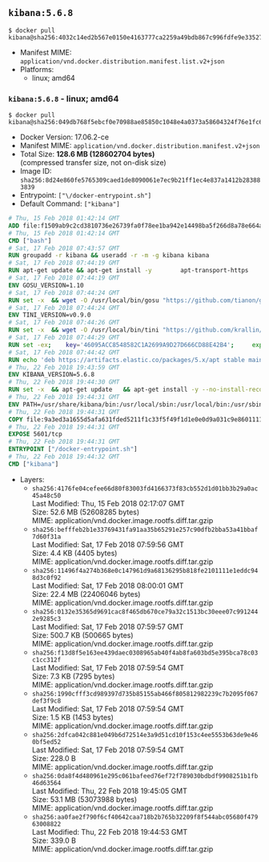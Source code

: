 ## `kibana:5.6.8`

```console
$ docker pull kibana@sha256:4032c14ed2b567e0150e4163777ca2259a49bdb867c996fdfe9e33527f5b27ed
```

-	Manifest MIME: `application/vnd.docker.distribution.manifest.list.v2+json`
-	Platforms:
	-	linux; amd64

### `kibana:5.6.8` - linux; amd64

```console
$ docker pull kibana@sha256:049db768f5ebcf0e70988ae85850c1048e4a0373a58604324f76e1fc637718bb
```

-	Docker Version: 17.06.2-ce
-	Manifest MIME: `application/vnd.docker.distribution.manifest.v2+json`
-	Total Size: **128.6 MB (128602704 bytes)**  
	(compressed transfer size, not on-disk size)
-	Image ID: `sha256:8d24e860fe5765309caed1de8090061e7ec9b21ff1ec4e837a1412b283883839`
-	Entrypoint: `["\/docker-entrypoint.sh"]`
-	Default Command: `["kibana"]`

```dockerfile
# Thu, 15 Feb 2018 01:42:14 GMT
ADD file:f1509ab9c2cd3810736e26739fa0f78ee1ba942e14498ba5f266d8a78e664acc in / 
# Thu, 15 Feb 2018 01:42:14 GMT
CMD ["bash"]
# Sat, 17 Feb 2018 07:43:57 GMT
RUN groupadd -r kibana && useradd -r -m -g kibana kibana
# Sat, 17 Feb 2018 07:44:19 GMT
RUN apt-get update && apt-get install -y 		apt-transport-https 		ca-certificates 		wget 		libfontconfig 		libfreetype6 	--no-install-recommends && rm -rf /var/lib/apt/lists/*
# Sat, 17 Feb 2018 07:44:19 GMT
ENV GOSU_VERSION=1.10
# Sat, 17 Feb 2018 07:44:24 GMT
RUN set -x 	&& wget -O /usr/local/bin/gosu "https://github.com/tianon/gosu/releases/download/$GOSU_VERSION/gosu-$(dpkg --print-architecture)" 	&& wget -O /usr/local/bin/gosu.asc "https://github.com/tianon/gosu/releases/download/$GOSU_VERSION/gosu-$(dpkg --print-architecture).asc" 	&& export GNUPGHOME="$(mktemp -d)" 	&& gpg --keyserver ha.pool.sks-keyservers.net --recv-keys B42F6819007F00F88E364FD4036A9C25BF357DD4 	&& gpg --batch --verify /usr/local/bin/gosu.asc /usr/local/bin/gosu 	&& rm -rf "$GNUPGHOME" /usr/local/bin/gosu.asc 	&& chmod +x /usr/local/bin/gosu 	&& gosu nobody true
# Sat, 17 Feb 2018 07:44:24 GMT
ENV TINI_VERSION=v0.9.0
# Sat, 17 Feb 2018 07:44:26 GMT
RUN set -x 	&& wget -O /usr/local/bin/tini "https://github.com/krallin/tini/releases/download/$TINI_VERSION/tini" 	&& wget -O /usr/local/bin/tini.asc "https://github.com/krallin/tini/releases/download/$TINI_VERSION/tini.asc" 	&& export GNUPGHOME="$(mktemp -d)" 	&& gpg --keyserver ha.pool.sks-keyservers.net --recv-keys 6380DC428747F6C393FEACA59A84159D7001A4E5 	&& gpg --batch --verify /usr/local/bin/tini.asc /usr/local/bin/tini 	&& rm -rf "$GNUPGHOME" /usr/local/bin/tini.asc 	&& chmod +x /usr/local/bin/tini 	&& tini -h
# Sat, 17 Feb 2018 07:44:29 GMT
RUN set -ex; 	key='46095ACC8548582C1A2699A9D27D666CD88E42B4'; 	export GNUPGHOME="$(mktemp -d)"; 	gpg --keyserver ha.pool.sks-keyservers.net --recv-keys "$key"; 	gpg --export "$key" > /etc/apt/trusted.gpg.d/elastic.gpg; 	rm -rf "$GNUPGHOME"; 	apt-key list
# Sat, 17 Feb 2018 07:44:42 GMT
RUN echo 'deb https://artifacts.elastic.co/packages/5.x/apt stable main' > /etc/apt/sources.list.d/kibana.list
# Thu, 22 Feb 2018 19:43:59 GMT
ENV KIBANA_VERSION=5.6.8
# Thu, 22 Feb 2018 19:44:30 GMT
RUN set -x 	&& apt-get update 	&& apt-get install -y --no-install-recommends kibana=$KIBANA_VERSION 	&& rm -rf /var/lib/apt/lists/* 		&& sed -ri "s!^(\#\s*)?(server\.host:).*!\2 '0.0.0.0'!" /etc/kibana/kibana.yml 	&& grep -q "^server\.host: '0.0.0.0'\$" /etc/kibana/kibana.yml 		&& sed -ri "s!^(\#\s*)?(elasticsearch\.url:).*!\2 'http://elasticsearch:9200'!" /etc/kibana/kibana.yml 	&& grep -q "^elasticsearch\.url: 'http://elasticsearch:9200'\$" /etc/kibana/kibana.yml
# Thu, 22 Feb 2018 19:44:31 GMT
ENV PATH=/usr/share/kibana/bin:/usr/local/sbin:/usr/local/bin:/usr/sbin:/usr/bin:/sbin:/bin
# Thu, 22 Feb 2018 19:44:31 GMT
COPY file:9a3ed3a1655d5afa631fded5211f1c33f5f49f1d1e0e0d9a031c9e8601111f05 in / 
# Thu, 22 Feb 2018 19:44:31 GMT
EXPOSE 5601/tcp
# Thu, 22 Feb 2018 19:44:31 GMT
ENTRYPOINT ["/docker-entrypoint.sh"]
# Thu, 22 Feb 2018 19:44:32 GMT
CMD ["kibana"]
```

-	Layers:
	-	`sha256:4176fe04cefee66d80f83003fd4166373f83cb552d1d01bb3b29a0ac45a48c50`  
		Last Modified: Thu, 15 Feb 2018 02:17:07 GMT  
		Size: 52.6 MB (52608285 bytes)  
		MIME: application/vnd.docker.image.rootfs.diff.tar.gzip
	-	`sha256:befffeb2b1e33769431fa91aa35b65291e257c90dfb2bba53a41bbaf7d60f31a`  
		Last Modified: Sat, 17 Feb 2018 07:59:56 GMT  
		Size: 4.4 KB (4405 bytes)  
		MIME: application/vnd.docker.image.rootfs.diff.tar.gzip
	-	`sha256:11496f4a274b368e0c147961d9a68136295b818fe2101111e1eddc948d3c0f92`  
		Last Modified: Sat, 17 Feb 2018 08:00:01 GMT  
		Size: 22.4 MB (22406046 bytes)  
		MIME: application/vnd.docker.image.rootfs.diff.tar.gzip
	-	`sha256:0132e35365d9691cac8f465db670ce79a32c1513bc30eee07c9912442e9285c3`  
		Last Modified: Sat, 17 Feb 2018 07:59:57 GMT  
		Size: 500.7 KB (500665 bytes)  
		MIME: application/vnd.docker.image.rootfs.diff.tar.gzip
	-	`sha256:f13d8f5e163ee439daec0308965ab40f4ab8fa603bd5e395bca78c03c1cc312f`  
		Last Modified: Sat, 17 Feb 2018 07:59:54 GMT  
		Size: 7.3 KB (7295 bytes)  
		MIME: application/vnd.docker.image.rootfs.diff.tar.gzip
	-	`sha256:1990cfff3cd989397d735b85155ab466f805812982239c7b2095f067def3f9c8`  
		Last Modified: Sat, 17 Feb 2018 07:59:54 GMT  
		Size: 1.5 KB (1453 bytes)  
		MIME: application/vnd.docker.image.rootfs.diff.tar.gzip
	-	`sha256:2dfca042c881e049b6d72514e3a9d51cd10f153c4ee5553b63de9e460bf5ed52`  
		Last Modified: Sat, 17 Feb 2018 07:59:54 GMT  
		Size: 228.0 B  
		MIME: application/vnd.docker.image.rootfs.diff.tar.gzip
	-	`sha256:0da8f4d480961e295c061bafeed76ef72f789030bdbdf9908251b1fb46d63564`  
		Last Modified: Thu, 22 Feb 2018 19:45:05 GMT  
		Size: 53.1 MB (53073988 bytes)  
		MIME: application/vnd.docker.image.rootfs.diff.tar.gzip
	-	`sha256:aa0fae2f790f6cf40642caa718b2b765b32209f8f544abc05680f47963008822`  
		Last Modified: Thu, 22 Feb 2018 19:44:53 GMT  
		Size: 339.0 B  
		MIME: application/vnd.docker.image.rootfs.diff.tar.gzip
